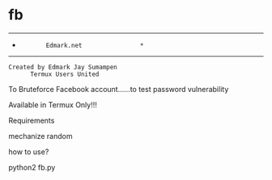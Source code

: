 # fb

****************************************
*            Edmark.net                *
****************************************
    Created by Edmark Jay Sumampen
          Termux Users United

To Bruteforce Facebook account......to test password vulnerability

Available in Termux Only!!!

Requirements

mechanize
random

how to use?

python2 fb.py




